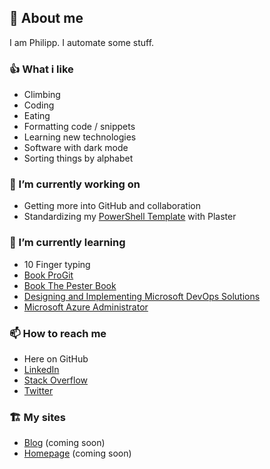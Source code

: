 ## 👹 About me

I am Philipp. I automate some stuff.

### 👍 What i like

- Climbing
- Coding
- Eating
- Formatting code / snippets
- Learning new technologies
- Software with dark mode
- Sorting things by alphabet

### 🔭 I’m currently working on

- Getting more into GitHub and collaboration
- Standardizing my [PowerShell Template](https://github.com/philmph/Plaster-Templates) with Plaster

### 🌱 I’m currently learning

- 10 Finger typing
- [Book ProGit](https://git-scm.com/book/en/v2)
- [Book The Pester Book](https://leanpub.com/pesterbook)
- [Designing and Implementing Microsoft DevOps Solutions](https://docs.microsoft.com/en-us/learn/certifications/exams/az-400)
- [Microsoft Azure Administrator](https://docs.microsoft.com/en-us/learn/certifications/exams/az-104)

### 📫 How to reach me

- Here on GitHub
- [LinkedIn](https://www.linkedin.com/in/philipp-maier-801b54138)
- [Stack Overflow](https://stackoverflow.com/users/14100666/philmph)
- [Twitter](https://twitter.com/philmph)

### 🏗️ My sites

- [Blog](https://blog.pmaier.at) (coming soon)
- [Homepage](https://pmaier.at) (coming soon)
